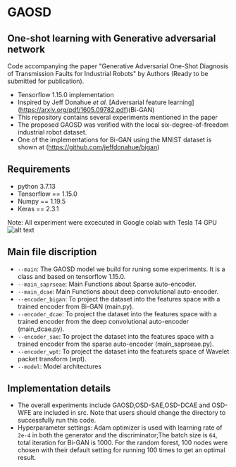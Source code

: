 # GAOSD

## One-shot learning with Generative adversarial network

Code accompanying the paper "Generative Adversarial One-Shot Diagnosis of Transmission Faults for Industrial Robots" by Authors (Ready to be submitted for publication).

-  Tensorflow 1.15.0 implementation
-  Inspired by Jeff Donahue $et$ $al$. [Adversarial feature learning] (https://arxiv.org/pdf/1605.09782.pdf)(Bi-GAN)
-  This repository contains several experiments mentioned in the paper
-  The proposed GAOSD was verified with the local six-degree-of-freedom industrial robot dataset.
-  One of the implementations for Bi-GAN using the MNIST dataset is shown at (https://github.com/jeffdonahue/bigan)

## Requirements

- python 3.7.13
- Tensorflow == 1.15.0
- Numpy == 1.19.5
- Keras == 2.3.1

Note: All experiment were excecuted in Google colab with Tesla T4 GPU ![alt text](https://colab.research.google.com/assets/colab-badge.svg)


## Main file discription
* `--main`: The GAOSD model we build for runing some experiments. It is a class and based on tensorflow 1.15.0.
* `--main_saprseae`: Main Functions about Sparse auto-encoder.
* `--main_dcae`: Main Functions about deep convolutional auto-encoder.
* `--encoder_bigan`: To project the dataset into the features space with a trained encoder from Bi-GAN (main.py).
* `--encoder_dcae`: To project the dataset into the features space with a trained encoder from the deep convolutional auto-encoder (main_dcae.py).
* `--encoder_sae`: To project the dataset into the features space with a trained encoder from the sparse auto-encoder (main_saprseae.py).
* `--encoder_wpt`: To project the dataset into the featurets space of Wavelet packet transform (wpt).
* `--model`:  Model architectures

## Implementation details
- The overall experiments include GAOSD,OSD-SAE,OSD-DCAE and OSD-WFE are included in src. Note that users should change the directory to successfully run this code.
- Hyperparameter settings: Adam optimizer is used with learning rate of `2e-4` in both the generator and the discriminator;The batch size is `64`, total iteration for Bi-GAN is 1000. For the random forest, 100 nodes were chosen with their default setting for running 100 times to get an optimal result.  

